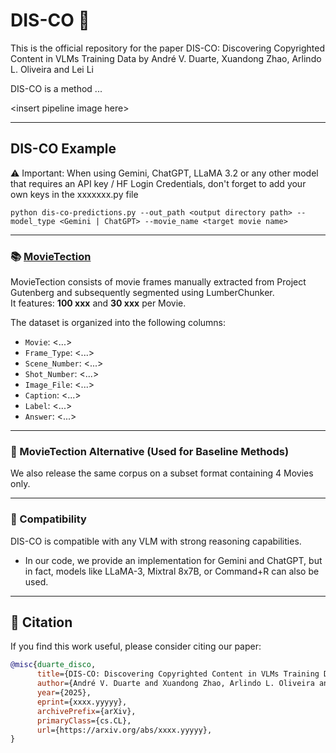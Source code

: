 # DIS-CO 🪩

This is the official repository for the paper DIS-CO: Discovering Copyrighted Content in VLMs Training Data by André V. Duarte, Xuandong Zhao, Arlindo L. Oliveira and Lei Li<br>

DIS-CO is a method ...

\<insert pipeline image here\>


---
## DIS-CO Example
⚠ Important: When using Gemini, ChatGPT, LLaMA 3.2 or any other model that requires an API key / HF Login Credentials, don't forget to add your own keys in the xxxxxxx.py file<br>

```
python dis-co-predictions.py --out_path <output directory path> --model_type <Gemini | ChatGPT> --movie_name <target movie name>
```
---

### 📚 [MovieTection](https://huggingface.co/datasets/DIS-CO/MovieTection)
MovieTection consists of movie frames manually extracted from Project Gutenberg and subsequently segmented using LumberChunker.<br>
It features: **100 xxx** and **30 xxx** per Movie.<br>

The dataset is organized into the following columns:
- `Movie`: \<...\>
- `Frame_Type`: \<...\>
- `Scene_Number`: \<...\>
- `Shot_Number`: \<...\>
- `Image_File`: \<...\>
- `Caption`: \<...\>
- `Label`: \<...\>
- `Answer`: \<...\>



---
### 📖 MovieTection Alternative (Used for Baseline Methods)
We also release the same corpus on a subset format containing 4 Movies only.



---
### 🤝 Compatibility
DIS-CO is compatible with any VLM with strong reasoning capabilities.<br>
- In our code, we provide an implementation for Gemini and ChatGPT, but in fact, models like LLaMA-3, Mixtral 8x7B, or Command+R can also be used.<br>


---
## 💬 Citation

If you find this work useful, please consider citing our paper:

```bibtex
@misc{duarte_disco,
      title={DIS-CO: Discovering Copyrighted Content in VLMs Training Data}, 
      author={André V. Duarte and Xuandong Zhao, Arlindo L. Oliveira and Lei Li},
      year={2025},
      eprint={xxxx.yyyyy},
      archivePrefix={arXiv},
      primaryClass={cs.CL},
      url={https://arxiv.org/abs/xxxx.yyyyy}, 
}
```
